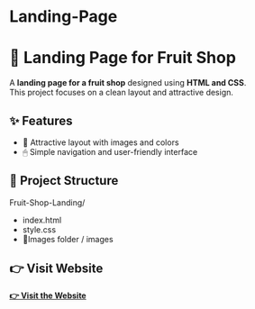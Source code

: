 # Landing-Page
# 🍉 Landing Page for Fruit Shop

A **landing page for a fruit shop** designed using **HTML and CSS**.  
This project focuses on a clean layout and attractive design.

## ✨ Features
- 🎨 Attractive layout with images and colors  
- 🖱 Simple navigation and user-friendly interface  

## 📂 Project Structure
Fruit-Shop-Landing/
- index.html
- style.css
- 📂Images folder / images
## 👉 Visit Website
**[👉 Visit the Website](https://mohamed-alnagar.github.io/Landing-Page/)** 
